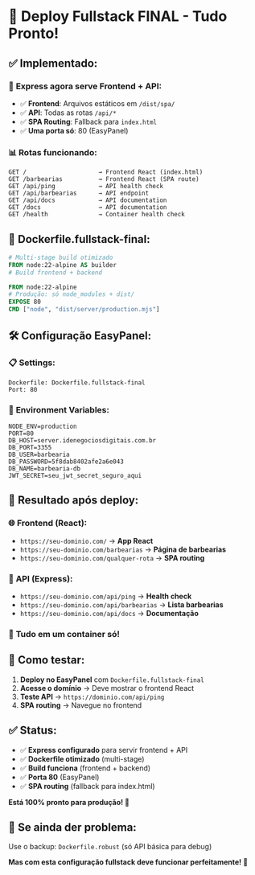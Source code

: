 # 🚀 Deploy Fullstack FINAL - Tudo Pronto!

## ✅ **Implementado:**

### 🔧 **Express agora serve Frontend + API:**
- ✅ **Frontend**: Arquivos estáticos em `/dist/spa/`
- ✅ **API**: Todas as rotas `/api/*`
- ✅ **SPA Routing**: Fallback para `index.html`
- ✅ **Uma porta só**: 80 (EasyPanel)

### 📊 **Rotas funcionando:**
```
GET /                    → Frontend React (index.html)
GET /barbearias          → Frontend React (SPA route)
GET /api/ping            → API health check
GET /api/barbearias      → API endpoint
GET /api/docs            → API documentation
GET /docs                → API documentation
GET /health              → Container health check
```

## 🐳 **Dockerfile.fullstack-final:**

```dockerfile
# Multi-stage build otimizado
FROM node:22-alpine AS builder
# Build frontend + backend

FROM node:22-alpine
# Produção: só node_modules + dist/
EXPOSE 80
CMD ["node", "dist/server/production.mjs"]
```

## 🛠️ **Configuração EasyPanel:**

### 📋 **Settings:**
```
Dockerfile: Dockerfile.fullstack-final
Port: 80
```

### 🔧 **Environment Variables:**
```
NODE_ENV=production
PORT=80
DB_HOST=server.idenegociosdigitais.com.br
DB_PORT=3355
DB_USER=barbearia
DB_PASSWORD=5f8dab8402afe2a6e043
DB_NAME=barbearia-db
JWT_SECRET=seu_jwt_secret_seguro_aqui
```

## 🎯 **Resultado após deploy:**

### 🌐 **Frontend (React):**
- `https://seu-dominio.com/` → **App React**
- `https://seu-dominio.com/barbearias` → **Página de barbearias**
- `https://seu-dominio.com/qualquer-rota` → **SPA routing**

### 🔌 **API (Express):**
- `https://seu-dominio.com/api/ping` → **Health check**
- `https://seu-dominio.com/api/barbearias` → **Lista barbearias**
- `https://seu-dominio.com/api/docs` → **Documentação**

### 📱 **Tudo em um container só!**

## 🚀 **Como testar:**

1. **Deploy no EasyPanel** com `Dockerfile.fullstack-final`
2. **Acesse o domínio** → Deve mostrar o frontend React
3. **Teste API** → `https://dominio.com/api/ping`
4. **SPA routing** → Navegue no frontend

## ✅ **Status:**
- ✅ **Express configurado** para servir frontend + API
- ✅ **Dockerfile otimizado** (multi-stage)
- ✅ **Build funciona** (frontend + backend)
- ✅ **Porta 80** (EasyPanel)
- ✅ **SPA routing** (fallback para index.html)

**Está 100% pronto para produção! 🎯**

## 🔄 **Se ainda der problema:**

Use o backup: `Dockerfile.robust` (só API básica para debug)

**Mas com esta configuração fullstack deve funcionar perfeitamente! 🚀**

